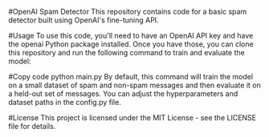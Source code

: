 #OpenAI Spam Detector
This repository contains code for a basic spam detector built using OpenAI's fine-tuning API.

#Usage
To use this code, you'll need to have an OpenAI API key and have the openai Python package installed. Once you have those, you can clone this repository and run the following command to train and evaluate the model:


#Copy code
python main.py
By default, this command will train the model on a small dataset of spam and non-spam messages and then evaluate it on a held-out set of messages. You can adjust the hyperparameters and dataset paths in the config.py file.

#License
This project is licensed under the MIT License - see the LICENSE file for details.
